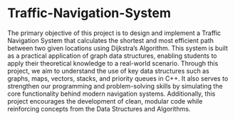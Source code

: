 # Traffic-Navigation-System
The primary objective of this project is to design and implement a Traffic Navigation 
System that calculates the shortest and most efficient path between two given 
locations using Dijkstra’s Algorithm. This system is built as a practical application of 
graph data structures, enabling students to apply their theoretical knowledge to a 
real-world scenario. Through this project, we aim to understand the use of key data 
structures such as graphs, maps, vectors, stacks, and priority queues in C++. It also 
serves to strengthen our programming and problem-solving skills by simulating the 
core functionality behind modern navigation systems. Additionally, this project 
encourages the development of clean, modular code while reinforcing concepts 
from the Data Structures and Algorithms.
